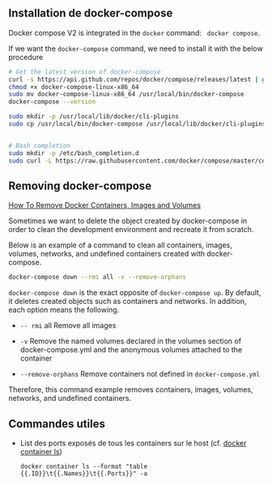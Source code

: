 ## Installation de docker-compose
Docker compose V2 is integrated in the `docker` command: ` docker compose`.

If we want the `docker-compose` command, we need to install it with the below procedure

```bash
# Get the latest version of docker-compose
curl -s https://api.github.com/repos/docker/compose/releases/latest | grep browser_download_url  | grep docker-compose-linux-x86_64 | cut -d '"' -f 4 | wget -qi -
chmod +x docker-compose-linux-x86_64
sudo mv docker-compose-linux-x86_64 /usr/local/bin/docker-compose
docker-compose --version

sudo mkdir -p /usr/local/lib/docker/cli-plugins
sudo cp /usr/local/bin/docker-compose /usr/local/lib/docker/cli-plugins


# Bash completion
sudo mkdir -p /etc/bash_completion.d
sudo curl -L https://raw.githubusercontent.com/docker/compose/master/contrib/completion/bash/docker-compose -o /etc/bash_completion.d/docker-compose
```

## Removing docker-compose
[How To Remove Docker Containers, Images and Volumes](https://shisho.dev/blog/posts/docker-remove-cheatsheet/)

Sometimes we want to delete the object created by docker-compose in order to clean the development environment and recreate it from scratch.<p/>
Below is an example of a command to clean all containers, images, volumes, networks, and undefined containers created with docker-compose.
```bash 
docker-compose down --rmi all -v --remove-orphans
```

`docker-compose down` is the exact opposite of `docker-compose up`. By default, it deletes created objects such as containers and networks. In addition, each option means the following.

- `-- rmi` all Remove all images 

- `-v` Remove the named volumes declared in the volumes section of docker-compose.yml and the anonymous volumes attached to the container

- `--remove-orphans` Remove containers not defined in `docker-compose.yml`

Therefore, this command example removes containers, images, volumes, networks, and undefined containers.

## Commandes utiles
- List des ports exposés de tous les containers sur le host (cf. [docker container ls](https://manpages.ubuntu.com/manpages/bionic/man1/docker-container-ls.1.html)) <p/>
`docker container ls --format "table {{.ID}}\t{{.Names}}\t{{.Ports}}" -a`
